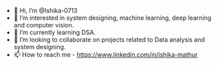 - 👋 Hi, I’m @Ishika-0713
- 👀 I’m interested in system designing, machine learning, deep learning and computer vision.
- 🌱 I’m currently learning DSA.
- 💞️ I’m looking to collaborate on projects related to Data analysis and system designing.
- 📫 How to reach me - https://www.linkedin.com/in/ishika-mathur

<!---
Ishika-0713/Ishika-0713 is a ✨ special ✨ repository because its `README.md` (this file) appears on your GitHub profile.
You can click the Preview link to take a look at your changes.
--->
